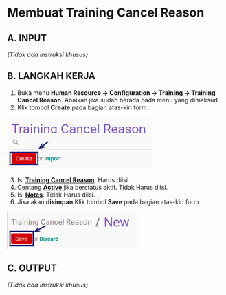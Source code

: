 # Membuat Training Cancel Reason

## A. INPUT

*(Tidak ada instruksi khusus)*

## B. LANGKAH KERJA

1. Buka menu **Human Resource -> Configuration -> Training -> Training Cancel Reason**. Abaikan jika sudah berada pada menu yang dimaksud.
2. Klik tombol **Create** pada bagian atas-kiri form.

![](../../img/training-cancelreason/tombol-create.png)

3. Isi **[Training Cancel Reason](./penjelasan.md#field-name)**. Harus diisi.
4. Centang **[Active](./penjelasan.md#field-active)** jika  berstatus aktif. Tidak Harus diisi.
5. Isi **[Notes](./penjelasan.md#field-notes)**. Tidak Harus diisi.
6. Jika akan **disimpan** Klik tombol **Save** pada bagian atas-kiri form.

![](../../img/training-cancelreason/tombol-save.png)

## C. OUTPUT

*(Tidak ada instruksi khusus)*
